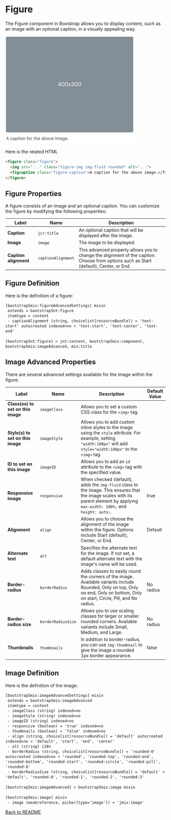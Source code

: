 # Figure

The Figure component in Bootstrap allows you to display content, such as an image with an optional caption, in a visually appealing way.

![Figure](../images/figure.png "Figure")

Here is the related HTML

````html
<figure class="figure">
  <img src="..." class="figure-img img-fluid rounded" alt="...">
  <figcaption class="figure-caption">A caption for the above image.</figcaption>
</figure>
````

## Figure Properties

A figure consists of an image and an optional caption. You can customize the figure by modifying the following properties:

| Label | Name | Description |
| --- | --- | --- |
| **Caption** | `jcr:title` | An optional caption that will be displayed after the image. |
| **Image** | `image` | The image to be displayed. |
| **Caption alignment** | `captionAlignment` | This advanced property allows you to change the alignment of the caption. Choose from options such as Start (default), Center, or End. |

## Figure Definition

Here is the definition of a figure:

```cnd
[bootstrap5mix:figureAdvancedSettings] mixin
 extends = bootstrap5nt:figure
 itemtype = content
 - captionAlignment (string, choicelist[resourceBundle]) = 'text-start' autocreated indexed=no < 'text-start', 'text-center', 'text-end'

[bootstrap5nt:figure] > jnt:content, bootstrap5mix:component, bootstrap5mix:imageAdvanced, mix:title
```

## Image Advanced Properties

There are several advanced settings available for the image within the figure:

| Label | Name | Description | Default Value |
| --- | --- | --- | --- |
| **Class(es) to set on this image** | `imageClass` | Allows you to set a custom CSS class for the `<img>` tag. | |
| **Style(s) to set on this image** | `imageStyle` | Allows you to add custom inline styles to the image using the `style` attribute. For example, setting `"width:100px"` will add `style="width:100px"` to the `<img>` tag. | |
| **ID to set on this image** | `imageID` | Allows you to add an `id` attribute to the `<img>` tag with the specified value. | |
| **Responsive image** | `responsive` | When checked (default), adds the `img-fluid` class to the image. This ensures that the image scales with its parent element by applying `max-width: 100%;` and `height: auto;`. | true |
| **Alignment** | `align` | Allows you to choose the alignment of the image within the figure. Options include Start (default), Center, or End. | Default |
| **Alternate text** | `alt` | Specifies the alternate text for the image. If not set, a default alternate text with the image's name will be used. | |
| **Border-radius** | `borderRadius` | Adds classes to easily round the corners of the image. Available variants include Rounded, Only on top, Only on end, Only on bottom, Only on start, Circle, Pill, and No radius. | No radius |
| **Border-radius size** | `borderRadiusSize` | Allows you to use scaling classes for larger or smaller rounded corners. Available variants include Small, Medium, and Large. | No radius |
| **Thumbnails** | `thumbnails` | In addition to border-radius, you can use `img-thumbnail` to give the image a rounded 1px border appearance. | false |

## Image Definition

Here is the definition of the image:

```cnd
[bootstrap5mix:imageAdvancedSettings] mixin
 extends = bootstrap5mix:imageAdvanced
 itemtype = content
 - imageClass (string) indexed=no
 - imageStyle (string) indexed=no
 - imageID (string) indexed=no
 - responsive (boolean) = 'true' indexed=no
 - thumbnails (boolean) = 'false' indexed=no
 - align (string, choicelist[resourceBundle]) = 'default' autocreated indexed=no < 'default', 'start', 'end', 'center'
 - alt (string) i18n
 - borderRadius (string, choicelist[resourceBundle]) = 'rounded-0' autocreated indexed=no < 'rounded', 'rounded-top', 'rounded-end', 'rounded-bottom', 'rounded-start', 'rounded-circle', 'rounded-pill', 'rounded-0'
 - borderRadiusSize (string, choicelist[resourceBundle]) = 'default' < 'default', 'rounded-0', 'rounded-1', 'rounded-2', 'rounded-3'

[bootstrap5mix:imageAdvanced] > bootstrap5mix:image mixin

[bootstrap5mix:image] mixin
 - image (weakreference, picker[type='image']) < 'jmix:image'
```

[Back to README](../README.md)